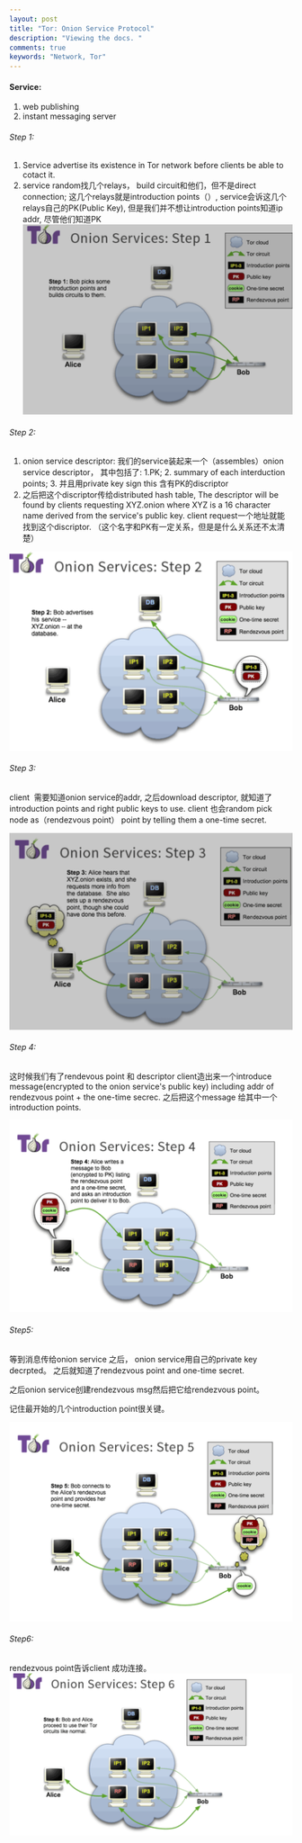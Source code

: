 ```yaml
---
layout: post
title: "Tor: Onion Service Protocol"
description: "Viewing the docs. "
comments: true
keywords: "Network, Tor"
---
```



#### Service:
1. web publishing
2. instant messaging server


###### Step 1:

1. Service advertise its existence in Tor network before clients be able to cotact it.
2. service random找几个relays， build circuit和他们，但不是direct connection; 这几个relays就是introduction points（）, service会诉这几个relays自己的PK(Public Key), 但是我们并不想让introduction points知道ip addr, 尽管他们知道PK
![step1](/assets/images/tor/step1.png)

###### Step 2:
1. onion service descriptor: 我们的service装起来一个（assembles）onion service descriptor， 其中包括了:
    1.PK; 
    2. summary of each interduction points; 
    3. 并且用private key sign this 含有PK的discriptor
2. 之后把这个discriptor传给distributed hash table, The descriptor will be found by clients requesting XYZ.onion where XYZ is a 16 character name derived from the service's public key. client request一个地址就能找到这个discriptor. （这个名字和PK有一定关系，但是是什么关系还不太清楚）

![step2](/assets/images/tor/step2.png)


###### Step 3: 

client  需要知道onion service的addr, 之后download descriptor, 就知道了introduction points and right public keys to use. 
client 也会random pick node as（rendezvous point） point by telling them a one-time secret. 

![step3](/assets/images/tor/step3.png)


###### Step 4: 

这时候我们有了rendevous point 和 descriptor
client造出来一个introduce message(encrypted to the onion service's public key) including addr of rendezvous point + the one-time secrec. 
之后把这个message 给其中一个introduction points. 

![Step 4](/assets/images/tor/step4.png)



###### Step5:

等到消息传给onion service 之后， onion service用自己的private key decrpted。 之后就知道了rendezvous point and one-time secret. 

之后onion service创建rendezvous msg然后把它给rendezvous point。 

记住最开始的几个introduction point很关键。 


![Step 5](/assets/images/tor/step5.png)


###### Step6:

rendezvous point告诉client 成功连接。 
![Step 6](/assets/images/tor/step6.png)

